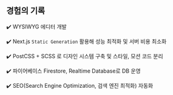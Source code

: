 ## 경험의 기록

✔️ WYSIWYG 에디터 개발

✔️ Next.js `Static Generation` 활용해 성능 최적화 및 서버 비용 최소화

✔️ PostCSS + SCSS 로 디자인 시스템 구축 및 스타일, 모션 코드 분리

✔️ 파이어베이스 Firestore, Realtime Database로 DB 운영

✔️ SEO(Search Engine Optimization, 검색 엔진 최적화) 자동화
